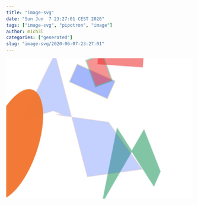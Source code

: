 ```yaml
---
title: "image-svg"
date: "Sun Jun  7 23:27:01 CEST 2020"
tags: ["image-svg", "pipotron", "image"]
author: m1ch3l
categories: ["generated"]
slug: "image-svg/2020-06-07-23:27:01"
---
```


![](image.svg)

